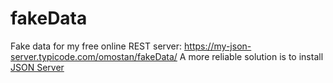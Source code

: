 # fakeData
Fake data for my free online REST server: https://my-json-server.typicode.com/omostan/fakeData/
A more reliable solution is to install [JSON Server](https://github.com/typicode/json-server#getting-started)
